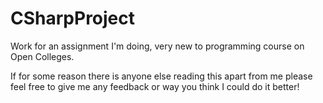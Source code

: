 # CSharpProject
Work for an assignment I'm doing, very new to programming course on Open Colleges.

If for some reason there is anyone else reading this apart from me please feel free to give me any feedback or way you think I could do it better!
